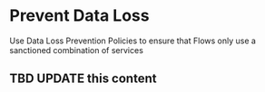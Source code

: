 <properties
	pageTitle="Prevent Data Loss | Microsoft Flow"
	description="Use Data Loss Prevention Policies to ensure that Flows only use a sanctioned combination of services"
	services=""
	suite="flow"
	documentationCenter="na"
	authors="stepsic-microsoft-com"
	manager="erikre"
	editor=""
	tags=""/>

<tags
   ms.service="flow"
   ms.devlang="na"
   ms.topic="article"
   ms.tgt_pltfrm="na"
   ms.workload="na"
   ms.date="10/24/2016"
   ms.author="stepsic"/>

# Prevent Data Loss
Use Data Loss Prevention Policies to ensure that Flows only use a sanctioned combination of services

## TBD UPDATE this content
